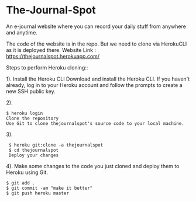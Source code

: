 # The-Journal-Spot
An e-journal website where you can record your daily stuff from anywhere and anytime.


The code of the website is in the repo. But we need to clone via HerokuCLI as it is deployed there.
Website Link : https://thejournalspot.herokuapp.com/


Steps to perform Heroku cloning::

1).  Install the Heroku CLI
     Download and install the Heroku CLI.
     If you haven't already, log in to your Heroku account and follow the prompts to create a new SSH public key.

2).

    $ heroku login
    Clone the repository
    Use Git to clone thejournalspot's source code to your local machine.


3). 

     $ heroku git:clone -a thejournalspot
     $ cd thejournalspot
     Deploy your changes
    
4). Make some changes to the code you just cloned and deploy them to Heroku using Git.

    $ git add .
    $ git commit -am "make it better"
    $ git push heroku master
